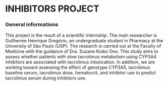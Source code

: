 # INHIBITORS PROJECT

### General informations

This project is the result of a scientific internship. The main researcher is Guilherme Henrique Gregório, an undergraduate student in Pharmacy at the University of São Paulo (USP). The research is carried out at the Faculty of Medicine with the guidance of Dra. Suzane Kioko Ono. This study aims to assess whether patients with slow tacrolimus metabolism using CYP3A4 inhibitors are associated with tacrolimus intoxication. In addition, we are working toward assessing the effect of genotype CYP3A5, tacrolimus baseline serum, tacrolimus dose, hematocrit, and inhibitor use to predict tacrolimus serum during inhibitors use. 
